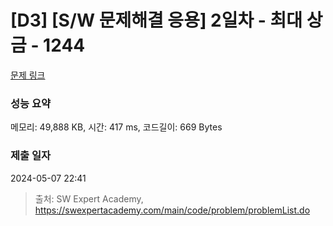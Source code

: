 # [D3] [S/W 문제해결 응용] 2일차 - 최대 상금 - 1244 

[문제 링크](https://swexpertacademy.com/main/code/problem/problemDetail.do?contestProbId=AV15Khn6AN0CFAYD) 

### 성능 요약

메모리: 49,888 KB, 시간: 417 ms, 코드길이: 669 Bytes

### 제출 일자

2024-05-07 22:41



> 출처: SW Expert Academy, https://swexpertacademy.com/main/code/problem/problemList.do